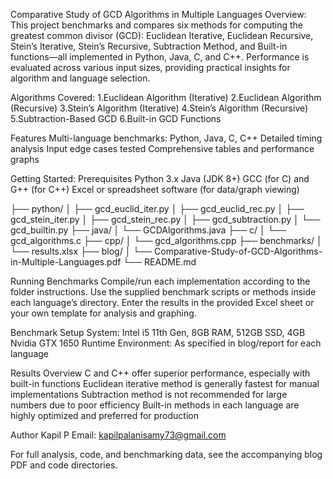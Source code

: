 Comparative Study of GCD Algorithms in Multiple Languages
Overview:
This project benchmarks and compares six methods for computing the greatest common divisor (GCD):
Euclidean Iterative, Euclidean Recursive, Stein’s Iterative, Stein’s Recursive, Subtraction Method, and Built-in functions—all implemented in Python, Java, C, and C++.
Performance is evaluated across various input sizes, providing practical insights for algorithm and language selection.

Algorithms Covered:
1.Euclidean Algorithm (Iterative)
2.Euclidean Algorithm (Recursive)
3.Stein’s Algorithm (Iterative)
4.Stein’s Algorithm (Recursive)
5.Subtraction-Based GCD
6.Built-in GCD Functions

Features
Multi-language benchmarks: Python, Java, C, C++
Detailed timing analysis
Input edge cases tested
Comprehensive tables and performance graphs

Getting Started:
Prerequisites
Python 3.x
Java (JDK 8+)
GCC (for C) and G++ (for C++)
Excel or spreadsheet software (for data/graph viewing)

├── python/
│   ├── gcd_euclid_iter.py
│   ├── gcd_euclid_rec.py
│   ├── gcd_stein_iter.py
│   ├── gcd_stein_rec.py
│   ├── gcd_subtraction.py
│   └── gcd_builtin.py
├── java/
│   └── GCDAlgorithms.java
├── c/
│   └── gcd_algorithms.c
├── cpp/
│   └── gcd_algorithms.cpp
├── benchmarks/
│   └── results.xlsx
├── blog/
│   └── Comparative-Study-of-GCD-Algorithms-in-Multiple-Languages.pdf
└── README.md

Running Benchmarks
Compile/run each implementation according to the folder instructions.
Use the supplied benchmark scripts or methods inside each language’s directory.
Enter the results in the provided Excel sheet or your own template for analysis and graphing.

Benchmark Setup
System: Intel i5 11th Gen, 8GB RAM, 512GB SSD, 4GB Nvidia GTX 1650
Runtime Environment: As specified in blog/report for each language

Results Overview
C and C++ offer superior performance, especially with built-in functions
Euclidean iterative method is generally fastest for manual implementations
Subtraction method is not recommended for large numbers due to poor efficiency
Built-in methods in each language are highly optimized and preferred for production

Author
Kapil P
Email: kapilpalanisamy73@gmail.com

For full analysis, code, and benchmarking data, see the accompanying blog PDF and code directories.
